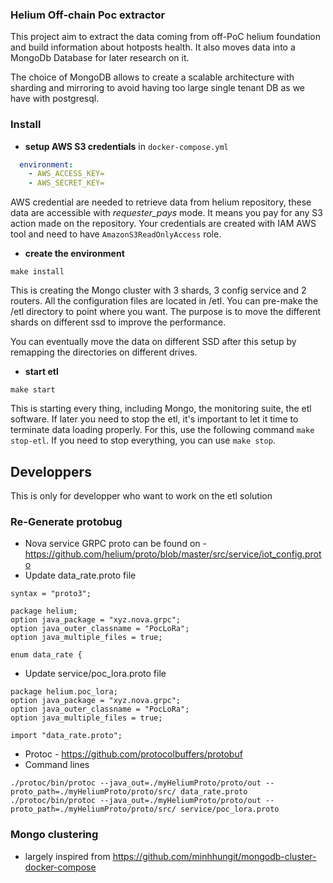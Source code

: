 ### Helium Off-chain Poc extractor

This project aim to extract the data coming from off-PoC helium foundation and build information about
hotposts health. It also moves data into a MongoDb Database for later research on it.

The choice of MongoDB allows to create a scalable architecture with sharding and mirroring to avoid having
too large single tenant DB as we have with postgresql.

### Install
- **setup AWS S3 credentials** in `docker-compose.yml`
```yaml
  environment:
    - AWS_ACCESS_KEY=
    - AWS_SECRET_KEY=
```
AWS credential are needed to retrieve data from helium repository, these data are
accessible with *requester_pays* mode. It means you pay for any S3 action made on the
repository. Your credentials are created with IAM AWS tool and need to have `AmazonS3ReadOnlyAccess` role.

- **create the environment**
```agsl
make install
```
This is creating the Mongo cluster with 3 shards, 3 config service and 2 routers.
All the configuration files are located in /etl. You can pre-make the /etl directory to
point where you want. The purpose is to move the different shards on different ssd to improve
the performance. 

You can eventually move the data on different SSD after this setup by remapping the
directories on different drives.

- **start etl**
```
make start
```
This is starting every thing, including Mongo, the monitoring suite, the etl software.
If later you need to stop the etl, it's important to let it time to terminate data loading properly.
For this, use the following command `make stop-etl`. If you need to stop everything, you
can use `make stop`.


## Developpers
This is only for developper who want to work on the etl solution

### Re-Generate protobug 

- Nova service GRPC proto can be found on - https://github.com/helium/proto/blob/master/src/service/iot_config.proto
- Update data_rate.proto file
```agsl
syntax = "proto3";

package helium;
option java_package = "xyz.nova.grpc";
option java_outer_classname = "PocLoRa";
option java_multiple_files = true;

enum data_rate {
```

- Update service/poc_lora.proto file
```agsl
package helium.poc_lora;
option java_package = "xyz.nova.grpc";
option java_outer_classname = "PocLoRa";
option java_multiple_files = true;

import "data_rate.proto";
```

- Protoc - https://github.com/protocolbuffers/protobuf
- Command lines
```agsl
./protoc/bin/protoc --java_out=./myHeliumProto/proto/out --proto_path=./myHeliumProto/proto/src/ data_rate.proto
./protoc/bin/protoc --java_out=./myHeliumProto/proto/out --proto_path=./myHeliumProto/proto/src/ service/poc_lora.proto
```

### Mongo clustering
- largely inspired from https://github.com/minhhungit/mongodb-cluster-docker-compose